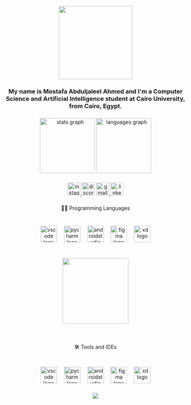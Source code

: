 <div align="center">
  <img height="200" src="https://i.pinimg.com/736x/50/24/a2/5024a2d50f3c524c8b41d661076cd213.jpg"  />
</div>

###

<h3 align="center">My name is Mostafa Abduljaleel Ahmed and I'm a Computer Science and Artificial Intelligence student at Cairo University, from Cairo, Egypt.</h3>

###

<div align="center">
  <img src="https://github-readme-stats.vercel.app/api?username=mostafa-jaleelo&hide_title=false&hide_rank=false&show_icons=true&include_all_commits=true&count_private=true&disable_animations=false&theme=dracula&locale=en&hide_border=false" height="150" alt="stats graph"  />
  <img src="https://github-readme-stats.vercel.app/api/top-langs?username=mostafa-jaleelo&locale=en&hide_title=false&layout=compact&card_width=320&langs_count=5&theme=dracula&hide_border=false" height="150" alt="languages graph"  />
</div>

###

<div align="center">
  <a href="https://www.instagram.com/mostafa_jaleelo/" target="_blank">
    <img src="https://img.shields.io/static/v1?message=Instagram&logo=instagram&label=&color=E4405F&logoColor=white&labelColor=&style=for-the-badge" height="35" alt="instagram logo"  />
  </a>
  <img src="https://img.shields.io/static/v1?message=Discord&logo=discord&label=&color=7289DA&logoColor=white&labelColor=&style=for-the-badge" height="35" alt="discord logo"  />
  <a href="mostafaabduljaleelahmed@gmail.com" target="_blank">
    <img src="https://img.shields.io/static/v1?message=Gmail&logo=gmail&label=&color=D14836&logoColor=white&labelColor=&style=for-the-badge" height="35" alt="gmail logo"  />
  </a>
  <a href="https://www.linkedin.com/in/mostafa-abduljaleel-ahmed-90852831b/" target="_blank">
    <img src="https://img.shields.io/static/v1?message=LinkedIn&logo=linkedin&label=&color=0077B5&logoColor=white&labelColor=&style=for-the-badge" height="35" alt="linkedin logo"  />
  </a>
</div>

###

<p align="center">👨‍💻 Programming Languages</p>

###

<br clear="both">

<div align="center">
  <img src="https://skillicons.dev/icons?i=vscode" height="45" alt="vscode logo"  />
  <img width="11" />
  <img src="https://cdn.jsdelivr.net/gh/devicons/devicon/icons/pycharm/pycharm-original.svg" height="45" alt="pycharm logo"  />
  <img width="11" />
  <img src="https://skillicons.dev/icons?i=androidstudio" height="45" alt="androidstudio logo"  />
  <img width="11" />
  <img src="https://skillicons.dev/icons?i=figma" height="45" alt="figma logo"  />
  <img width="11" />
  <img src="https://skillicons.dev/icons?i=xd" height="45" alt="xd logo"  />
</div>

###

<br clear="both">

<div align="center">
  <img height="180" src="https://media.giphy.com/media/78XCFBGOlS6keY1Bil/giphy.gif?cid=790b7611fcyipem1vz0oc2cafaoeyq2a1q2stdh563ylh9y8&ep=v1_gifs_search&rid=giphy.gif&ct=g"  />
</div>

###

<br clear="both">

<p align="center">🛠️ Tools and IDEs</p>

###

<br clear="both">

<div align="center">
  <img src="https://skillicons.dev/icons?i=vscode" height="45" alt="vscode logo"  />
  <img width="11" />
  <img src="https://cdn.jsdelivr.net/gh/devicons/devicon/icons/pycharm/pycharm-original.svg" height="45" alt="pycharm logo"  />
  <img width="11" />
  <img src="https://skillicons.dev/icons?i=androidstudio" height="45" alt="androidstudio logo"  />
  <img width="11" />
  <img src="https://skillicons.dev/icons?i=figma" height="45" alt="figma logo"  />
  <img width="11" />
  <img src="https://skillicons.dev/icons?i=xd" height="45" alt="xd logo"  />
</div>

###



###

<div align="center">
  <img src="https://profile-counter.glitch.me/mostafa-jaleelo/count.svg?"  />
</div>

###
